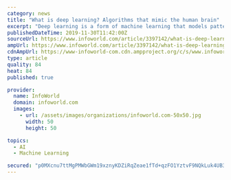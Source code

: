 ```yaml
---
category: news
title: "What is deep learning? Algorithms that mimic the human brain"
excerpt: "Deep learning is a form of machine learning that models patterns in data as complex, multi-layered networks. Because deep learning is the most general way to model a problem, it has the potential to solve difficult problems—such as computer vision and ..."
publishedDateTime: 2019-11-30T11:42:00Z
sourceUrl: https://www.infoworld.com/article/3397142/what-is-deep-learning-algorithms-that-mimic-the-human-brain.html
ampUrl: https://www.infoworld.com/article/3397142/what-is-deep-learning-algorithms-that-mimic-the-human-brain.amp.html
cdnAmpUrl: https://www-infoworld-com.cdn.ampproject.org/c/s/www.infoworld.com/article/3397142/what-is-deep-learning-algorithms-that-mimic-the-human-brain.amp.html
type: article
quality: 84
heat: 84
published: true

provider:
  name: InfoWorld
  domain: infoworld.com
  images:
    - url: /assets/images/organizations/infoworld.com-50x50.jpg
      width: 50
      height: 50

topics:
  - AI
  - Machine Learning

secured: "p0MXcnu7ttMgPMWbGWm19xznyKDZiRqZeae1fTd+qzFO1YztvF9NQkLuk4UB36qX6hLydQeIcNwkcxo9x7w7SlnMZbuvUEE9EFIaNv6gx7bMvsSOSbOyq+1txLn5ZMuTsGt4RpkSZnHIIHzqmJYkTo01phCIsBMnub9T6/cIc//zW+G2jfLmIFMh2j+/2C4eA7fjK5claDNrrRij1UfrLFLlCooeUXv/K6XdD8vEAfrupLWZbYfbRhupM+yp3Wv4q9POiFdqxi1P+r6xb72LaA==;SXMcXgnTMs3b3/tK+jVcHw=="
---
```


